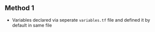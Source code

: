## Method 1

- Variables declared via seperate `variables.tf` file and defined it by default in same file